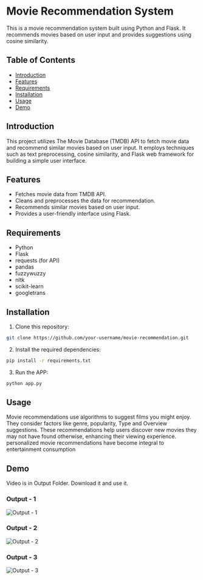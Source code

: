 # Movie Recommendation System

This is a movie recommendation system built using Python and Flask. It recommends movies based on user input and provides suggestions using cosine similarity.

## Table of Contents
- [Introduction](#introduction)
- [Features](#features)
- [Requirements](#requirements)
- [Installation](#installation)
- [Usage](#usage)
- [Demo](#demo)

## Introduction

This project utilizes The Movie Database (TMDB) API to fetch movie data and recommend similar movies based on user input. It employs techniques such as text preprocessing, cosine similarity, and Flask web framework for building a simple user interface.

## Features

- Fetches movie data from TMDB API.
- Cleans and preprocesses the data for recommendation.
- Recommends similar movies based on user input.
- Provides a user-friendly interface using Flask.

## Requirements

- Python
- Flask
- requests (for API)
- pandas
- fuzzywuzzy
- nltk
- scikit-learn
- googletrans

## Installation

1. Clone this repository:

```bash
git clone https://github.com/your-username/movie-recommendation.git
```
2. Install the required dependencies:

```bash
pip install -r requirements.txt
```
3. Run the APP:

```bash
python app.py
```

## Usage
Movie recommendations use algorithms to suggest films you might enjoy. They consider factors like genre, popularity, Type and Overview suggestions. These recommendations help users discover new movies they may not have found otherwise, enhancing their viewing experience. personalized movie recommendations have become integral to entertainment consumption
## Demo
Video is in Output Folder. Download it and use it.

### Output - 1
![Output - 1](https://github.com/Karanchrish/Movie-Recommendation_1/assets/124337511/417a7243-1284-44a5-98ed-a83224680366)

### Output - 2
![Output - 2](https://github.com/Karanchrish/Movie-Recommendation_1/assets/124337511/15bd35ee-74f7-495d-bdb0-6ead196aa2ef)

### Output - 3
![Output - 3](https://github.com/Karanchrish/Movie-Recommendation_1/assets/124337511/0ae22a89-7ab3-40de-b221-0fa6273ae16f)
